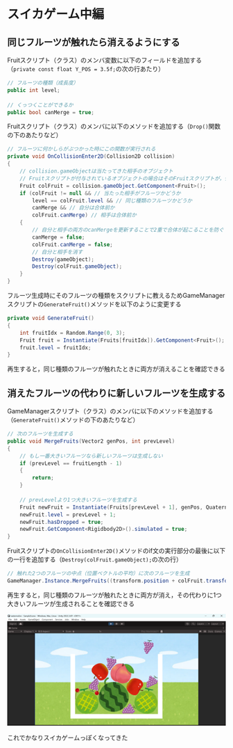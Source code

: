# スイカゲーム中編
## 同じフルーツが触れたら消えるようにする
Fruitスクリプト（クラス）のメンバ変数に以下のフィールドを追加する（`private const float Y_POS = 3.5f;`の次の行あたり）
```csharp
// フルーツの種類（成長度）
public int level;

// くっつくことができるか
public bool canMerge = true;
```

Fruitスクリプト（クラス）のメンバに以下のメソッドを追加する（`Drop()`関数の下のあたりなど）
```csharp
// フルーツに何かしらがぶつかった時にこの関数が実行される
private void OnCollisionEnter2D(Collision2D collision)
{
    // collision.gameObjectは当たってきた相手のオブジェクト
    // Fruitスクリプトが付与されているオブジェクトの場合はそのFruitスクリプトが，付与されていない場合はnullがcolFruitに入る
    Fruit colFruit = collision.gameObject.GetComponent<Fruit>();
    if (colFruit != null && // 当たった相手がフルーツかどうか
        level == colFruit.level && // 同じ種類のフルーツかどうか
        canMerge && // 自分は合体前か
        colFruit.canMerge) // 相手は合体前か
    {
        // 自分と相手の両方のcanMergeを更新することで2重で合体が起こることを防ぐ
        canMerge = false;
        colFruit.canMerge = false;
        // 自分と相手を消す
        Destroy(gameObject);
        Destroy(colFruit.gameObject);
    }
}
```

フルーツ生成時にそのフルーツの種類をスクリプトに教えるためGameManagerスクリプトの`GenerateFruit()`メソッドを以下のように変更する
```csharp
private void GenerateFruit()
{
    int fruitIdx = Random.Range(0, 3);
    Fruit fruit = Instantiate(Fruits[fruitIdx]).GetComponent<Fruit>();
    fruit.level = fruitIdx;
}
```

再生すると，同じ種類のフルーツが触れたときに両方が消えることを確認できる

## 消えたフルーツの代わりに新しいフルーツを生成する

GameManagerスクリプト（クラス）のメンバに以下のメソッドを追加する（`GenerateFruit()`メソッドの下のあたりなど）
```csharp
// 次のフルーツを生成する
public void MergeFruits(Vector2 genPos, int prevLevel)
{
    // もし一番大きいフルーツなら新しいフルーツは生成しない
    if (prevLevel == fruitLength - 1)
    {
        return;
    }

    // prevLevelより1つ大きいフルーツを生成する
    Fruit newFruit = Instantiate(Fruits[prevLevel + 1], genPos, Quaternion.identity).GetComponent<Fruit>();
    newFruit.level = prevLevel + 1;
    newFruit.hasDropped = true;
    newFruit.GetComponent<Rigidbody2D>().simulated = true;
}
```

Fruitスクリプトの`OnCollisionEnter2D()`メソッドのif文の実行部分の最後に以下の一行を追加する（`Destroy(colFruit.gameObject);`の次の行）
```csharp
// 触れた2つのフルーツの中点（位置ベクトルの平均）に次のフルーツを生成
GameManager.Instance.MergeFruits((transform.position + colFruit.transform.position) / 2, level);
```

再生すると，同じ種類のフルーツが触れたときに両方が消え，その代わりに1つ大きいフルーツが生成されることを確認できる

![フルーツを合体する](images/8.png)

これでかなりスイカゲームっぽくなってきた
